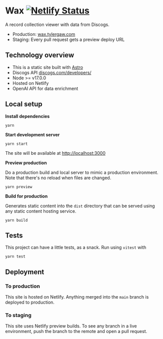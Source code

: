 # Wax [![Netlify Status](https://api.netlify.com/api/v1/badges/683b9d37-a7c7-4a6a-b160-43f8b29c869b/deploy-status)](https://app.netlify.com/sites/on-wax/deploys)

A record collection viewer with data from Discogs.

- Production: [wax.tylergaw.com](https://wax.tylergaw.com/)
- Staging: Every pull request gets a preview deploy URL

## Technology overview

- This is a static site built with [Astro](https://astro.build/)
- Discogs API [discogs.com/developers/](https://www.discogs.com/developers/)
- Node >= v17.0.0
- Hosted on Netlify
- OpenAI API for data enrichment

## Local setup

**Install dependencies**

```
yarn
```

**Start development server**

```
yarn start
```

The site will be available at [http://localhost:3000](http://localhost:3000)

**Preview production**

Do a production build and local server to mimic a production environment. Note that there's no reload when files are changed.

```
yarn preview
```

**Build for production**

Generates static content into the `dist` directory that can be served using any static content hosting service.

```
yarn build
```

## Tests

This project can have a little tests, as a snack. Run using `vitest` with

```
yarn test
```

## Deployment

### To production

This site is hosted on Netlify. Anything merged into the `main` branch is deployed to production.

### To staging

This site uses Netlify preview builds. To see any branch in a live environment, push the branch to the remote and open a pull request.
